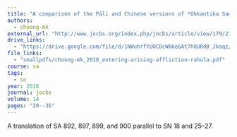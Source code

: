 ```yaml
---
title: "A comparison of the Pāli and Chinese versions of *Okkantika Saṃyutta, Uppāda Saṃyutta, Kilesa Saṃyutta* and *Rāhula Saṃyutta*: early Buddhist discourses on entering, arising, affliction, and the Venerable Rāhula"
authors:
  - choong-mk
external_url: "http://www.jocbs.org/index.php/jocbs/article/view/179/212"
drive_links: 
  - "https://drive.google.com/file/d/1NWuhrfYUOCDcW66eGAt7h8URd0_Jkoqz/view?usp=drivesdk"
file_links:
  - "smallpdfs/choong-mk_2018_entering-arising-affliction-rahula.pdf"
course: sa
tags:
  - sn
year: 2018
journal: jocbs
volume: 14
pages: "20--36"
---
```


A translation of SA 892, 897, 899, and 900 parallel to SN 18 and 25–27.

